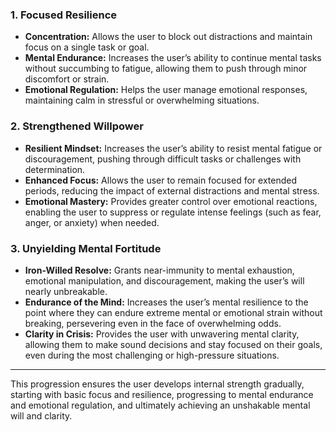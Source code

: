 ### **1. Focused Resilience**

- **Concentration:** Allows the user to block out distractions and maintain focus on a single task or goal.
- **Mental Endurance:** Increases the user’s ability to continue mental tasks without succumbing to fatigue, allowing them to push through minor discomfort or strain.
- **Emotional Regulation:** Helps the user manage emotional responses, maintaining calm in stressful or overwhelming situations.

### **2. Strengthened Willpower**

- **Resilient Mindset:** Increases the user’s ability to resist mental fatigue or discouragement, pushing through difficult tasks or challenges with determination.
- **Enhanced Focus:** Allows the user to remain focused for extended periods, reducing the impact of external distractions and mental stress.
- **Emotional Mastery:** Provides greater control over emotional reactions, enabling the user to suppress or regulate intense feelings (such as fear, anger, or anxiety) when needed.

### **3. Unyielding Mental Fortitude**

- **Iron-Willed Resolve:** Grants near-immunity to mental exhaustion, emotional manipulation, and discouragement, making the user’s will nearly unbreakable.
- **Endurance of the Mind:** Increases the user’s mental resilience to the point where they can endure extreme mental or emotional strain without breaking, persevering even in the face of overwhelming odds.
- **Clarity in Crisis:** Provides the user with unwavering mental clarity, allowing them to make sound decisions and stay focused on their goals, even during the most challenging or high-pressure situations.

---

This progression ensures the user develops internal strength gradually, starting with basic focus and resilience, progressing to mental endurance and emotional regulation, and ultimately achieving an unshakable mental will and clarity.